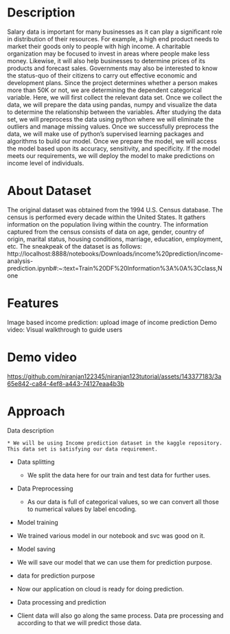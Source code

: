 # Description

Salary data is important for many businesses as it can play a significant role in distribution of their resources. For example, a high end product needs to market their goods only to people with high income. A charitable organization may be focused to invest in areas where people make less money. Likewise, it will also help businesses to determine prices of its products and forecast sales. Governments may also be interested to know the status-quo of their citizens to carry out effective economic and development plans. Since the project determines whether a person makes more than 50K or not, we are determining the dependent categorical variable. Here, we will first collect the relevant data set. Once we collect the data, we will prepare the data using pandas, numpy and visualize the data to determine the relationship between the variables. After studying the data set, we will preprocess the data using python where we will eliminate the outliers and manage missing values. Once we successfully preprocess the data, we will make use of python’s supervised learning packages and algorithms to build our model. Once we prepare the model, we will access the model based upon its accuracy, sensitivity, and specificity. If the model meets our requirements, we will deploy the model to make predictions on income level of individuals.

# About Dataset

The original dataset was obtained from the 1994 U.S. Census database. The census is performed every decade within the United States. It gathers information on the population living within the country. The information captured from the census consists of data on age, gender, country of origin, marital status, housing conditions, marriage, education, employment, etc. The sneakpeak of the dataset is as follows:
http://localhost:8888/notebooks/Downloads/income%20prediction/income-analysis-prediction.ipynb#:~:text=Train%20DF%20Information%3A%0A%3Cclass,None

# Features
Image based income prediction: upload image of income prediction
Demo video: Visual walkthrough to guide users
# Demo video
https://github.com/niranjan122345/niranjan123tutorial/assets/143377183/3a65e842-ca84-4ef8-a443-74127eaa4b3b

# Approach
Data description

    * We will be using Income prediction dataset in the kaggle repository. This data set is satisfying our data requirement.

* Data splitting

   * We split the data here for our train and test data for further uses.

* Data Preprocessing

  * As our data is full of categorical values, so we can convert all those to numerical values by label encoding.

* Model training

 * We trained various model in our notebook and svc was good on it.

* Model saving

 * We will save our model that we can use them for prediction purpose.

* data for prediction purpose

 * Now our application on cloud is ready for doing prediction.

* Data processing and prediction

 * Client data will also go along the same process. Data pre processing and according to that we will predict those data.




























